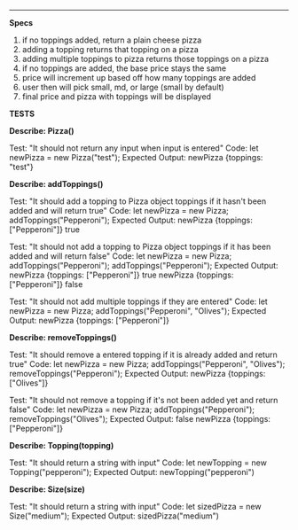 ***********************************************************************************
**Specs**

1. if no toppings added, return a plain cheese pizza
2. adding a topping returns that topping on a pizza
3. adding multiple toppings to pizza returns those toppings on a pizza
4. if no toppings are added, the base price stays the same
5. price will increment up based off how many toppings are added
6. user then will pick small, md, or large (small by default)
7. final price and pizza with toppings will be displayed


**TESTS**

**Describe: Pizza()**

Test: "It should not return any input when input is entered"
Code: let newPizza = new Pizza("test");
Expected Output: newPizza {toppings: "test"}



**Describe: addToppings()**

Test: "It should add a topping to Pizza object toppings if it hasn't been added and will return true"
Code: let newPizza = new Pizza;
addToppings("Pepperoni");
Expected Output: newPizza {toppings: ["Pepperoni"]}
                  true


Test: "It should not add a topping to Pizza object toppings if it has been added and will return false"
Code: let newPizza = new Pizza;
addToppings("Pepperoni");
addToppings("Pepperoni");
Expected Output: newPizza {toppings: ["Pepperoni"]}
                  true
                  newPizza {toppings: ["Pepperoni"]}
                  false

Test: "It should not add multiple toppings if they are entered"
Code: let newPizza = new Pizza;
addToppings("Pepperoni", "Olives");
Expected Output: newPizza {toppings: ["Pepperoni"]}



**Describe: removeToppings()**

Test: "It should remove a entered topping if it is already added and return true"
Code: let newPizza = new Pizza;
addToppings("Pepperoni", "Olives");
removeToppings("Pepperoni");
Expected Output: newPizza {toppings: ["Olives"]}

Test: "It should not remove a topping if it's not been added yet and return false"
Code: let newPizza = new Pizza;
addToppings("Pepperoni");
removeToppings("Olives");
Expected Output: false
                newPizza {toppings: ["Pepperoni"]}



**Describe: Topping(topping)**

Test: "It should return a string with input"
Code: let newTopping = new Topping("pepperoni");
Expected Output: newTopping("pepperoni")



**Describe: Size(size)**

Test: "It should return a string with input"
Code: let sizedPizza = new Size("medium");
Expected Output: sizedPizza("medium")